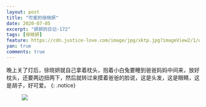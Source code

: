 ```yaml
---
layout: post
title: "可爱的徐晓妍"
date: 2020-07-05
excerpt: "妍妍的日记-172"
tags: [徐晓妍]
feature: https://cdn.justice-love.com/image/jpg/xktp.jpg?imageView2/1/w/1200/h/500
yan: true
comments: true
---
```

晚上关了灯后，徐晓妍就自己拿着枕头，抱着小白兔要睡到爸爸妈妈中间来，放好枕头，还要两边扭两下，然后就转过来摸着爸爸的脸说，这是头发，这是眼睛，这是胡子，好可爱。
{: .notice}
<figure>
    <img src="{{ site.staticUrl }}/yanyan/image/mangshanyouwan5.jpeg" />
</figure>
